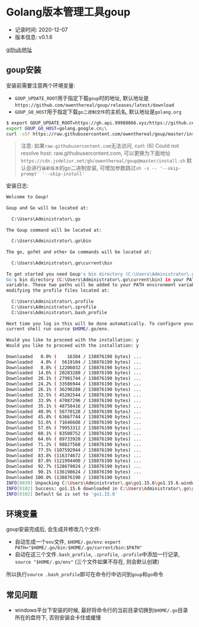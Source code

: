 # Golang版本管理工具goup

- 记录时间: 2020-12-07
- 版本信息: v0.1.6

[github地址](https://github.com/owenthereal/goup)

## goup安装

安装前需要注意两个环境变量: 

- `GOUP_UPDATE_ROOT`用于指定下载`goup`时的地址, 默认地址是`https://github.com/owenthereal/goup/releases/latest/download`
- `GOUP_GO_HOST`用于指定下载`go二进制文件`的主机名, 默认地址是`golang.org`

```bash
$ export GOUP_UPDATE_ROOT=https://gh.api.99988866.xyz/https://github.com/owenthereal/goup/releases/latest/download;\
export GOUP_GO_HOST=golang.google.cn;\
curl -sSf https://raw.githubusercontent.com/owenthereal/goup/master/install.sh | sh
```

> 注意: 如果`raw.githubusercontent.com`无法访问, curl: (6) Could not resolve host: raw.githubusercontent.com, 可以更换为下面地址`https://cdn.jsdelivr.net/gh/owenthereal/goup@master/install.sh`
> 默认会进行`最新版本`的go二进制安装, 可增加参数跳过`sh -s -- '--skip-prompt' '--skip-install'`

安装日志: 

```bash
Welcome to Goup!                                                                       
                                                                                       
Goup and Go will be located at:                                                        
                                                                                       
  C:\Users\Administrator\.go                                                           
                                                                                       
The Goup command will be located at:                                                   
                                                                                       
  C:\Users\Administrator\.go\bin                                                       
                                                                                       
The go, gofmt and other Go commands will be located at:                                
                                                                                       
  C:\Users\Administrator\.go\current\bin                                               
                                                                                       
To get started you need Goup's bin directory (C:\Users\Administrator\.go\bin) and      
Go's bin directory (C:\Users\Administrator\.go\current\bin) in your PATH environment   
variable. These two paths will be added to your PATH environment variable by           
modifying the profile files located at:                                                
                                                                                       
  C:\Users\Administrator\.profile                                                      
  C:\Users\Administrator\.zprofile                                                     
  C:\Users\Administrator\.bash_profile                                                 
                                                                                       
Next time you log in this will be done automatically. To configure your                
current shell run source $HOME/.go/env.                                                
                                                                                       
Would you like to proceed with the installation: y                                     
Would you like to proceed with the installation: y                                     
                                                                                       
Downloaded   0.0% (    16384 / 138876190 bytes) ...                                    
Downloaded   4.0% (  5619104 / 138876190 bytes) ...                                    
Downloaded   8.8% ( 12206032 / 138876190 bytes) ...                                    
Downloaded  14.6% ( 20283280 / 138876190 bytes) ...                                    
Downloaded  20.1% ( 27901744 / 138876190 bytes) ...                                    
Downloaded  24.2% ( 33586944 / 138876190 bytes) ...                                    
Downloaded  26.1% ( 36290288 / 138876190 bytes) ...                                    
Downloaded  32.5% ( 45202544 / 138876190 bytes) ...                                    
Downloaded  33.9% ( 47087296 / 138876190 bytes) ...                                    
Downloaded  35.1% ( 48758416 / 138876190 bytes) ...                                    
Downloaded  40.9% ( 56770128 / 138876190 bytes) ...                                    
Downloaded  45.8% ( 63667744 / 138876190 bytes) ...                                    
Downloaded  51.6% ( 71646688 / 138876190 bytes) ...                                    
Downloaded  57.6% ( 79953312 / 138876190 bytes) ...                                    
Downloaded  60.1% ( 83508752 / 138876190 bytes) ...                                    
Downloaded  64.6% ( 89733920 / 138876190 bytes) ...                                    
Downloaded  71.2% ( 98827568 / 138876190 bytes) ...                                    
Downloaded  77.5% (107592944 / 138876190 bytes) ...                                    
Downloaded  83.8% (116374672 / 138876190 bytes) ...                                    
Downloaded  87.8% (121994400 / 138876190 bytes) ...                                    
Downloaded  92.7% (128679024 / 138876190 bytes) ...                                    
Downloaded  98.1% (136198624 / 138876190 bytes) ...                                    
Downloaded 100.0% (138876190 / 138876190 bytes)                                        
INFO[0039] Unpacking C:\Users\Administrator\.go\go1.15.6\go1.15.6.windows-amd64.zip ...
INFO[0102] Success: go1.15.6 downloaded in C:\Users\Administrator\.go\go1.15.6         
INFO[0102] Default Go is set to 'go1.15.6'
```

## 环境变量

goup安装完成后, 会生成并修改几个文件:

- 自动生成一个`env`文件, `$HOME/.go/env`: `export PATH="$HOME/.go/bin:$HOME/.go/current/bin:$PATH"`
- 自动在这三个文件`.bash_profile`, `.zprofile`, `.profile`中添加一行记录, `source "$HOME/.go/env"` (三个文件如果不存在, 则会默认创建)

所以执行`source .bash_profile`即可在命令行中访问到`goup`和`go`命令

## 常见问题

- windows平台下安装的时候, 最好将命令行的当前目录切换到`$HOME/.go`目录所在的盘符下, 否则安装会卡住或缓慢